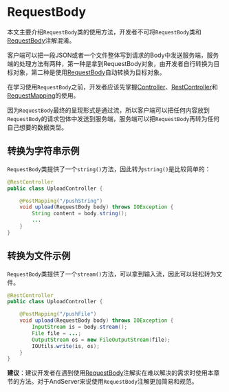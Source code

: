 # RequestBody

本文主要介绍`RequestBody`类的使用方法，开发者不可将`RequestBody`类和[RequestBody](../annotation/RequestBody.md)注解混淆。

客户端可以把一段JSON或者一个文件整体写到请求的Body中发送服务端，服务端的处理方法有两种，第一种是拿到RequestBody对象，由开发者自行转换为目标对象，第二种是使用[RequestBody](../annotation/requestBody.md)自动转换为目标对象。

在学习使用`RequestBody`之前，开发者应该先掌握[Controller](../annotation/controller.md)、[RestController](../annotation/restController.md)和[RequestMapping](../annotation/requestMapping.md)的使用。

因为`RequestBody`最终的呈现形式是通过流，所以客户端可以把任何内容放到`RequestBody`的请求包体中发送到服务端，服务端可以把`RequestBody`再转为任何自己想要的数据类型。

## 转换为字符串示例
`RequestBody`类提供了一个`string()`方法，因此转为`string()`是比较简单的：
```java
@RestController
public class UploadController {

    @PostMapping("/pushString")
    void upload(RequestBody body) throws IOException {
        String content = body.string();
        ...
    }
}
```

## 转换为文件示例
`RequestBody`类提供了一个`stream()`方法，可以拿到输入流，因此可以轻松转为文件。
```java
@RestController
public class UploadController {

    @PostMapping("/pushFile")
    void upload(RequestBody body) throws IOException {
        InputStream is = body.stream();
        File file = ...;
        OutputStream os = new FileOutputStream(file);
        IOUtils.write(is, os);
    }
}
```

**建议**：建议开发者在遇到使用[RequestBody](../annotation/RequestBody.md)注解实在难以解决的需求时使用本章节的方法。对于AndServer来说使用`RequestBody`注解更加简易和规范。